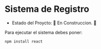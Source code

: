 <h1> Sistema de Registro</h1>

- Estado del Proycto:  🚧  En Construccion.  🚧

Para ejecutar el sistema debes poner:

```npm install react ```
